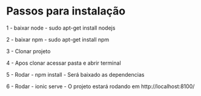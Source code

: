 
# Passos para instalação

1 - baixar node - sudo apt-get install nodejs

2 - baixar npm - sudo apt-get install npm

3 - Clonar projeto

4 - Apos clonar acessar pasta e abrir terminal

5 - Rodar - npm install - Será baixado as dependencias

6 - Rodar - ionic serve - O projeto estará rodando em http://localhost:8100/
